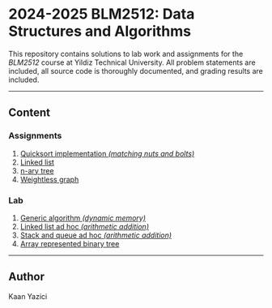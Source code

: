 # 2024-2025 BLM2512: Data Structures and Algorithms

This repository contains solutions to lab work and assignments for the *BLM2512* course at Yildiz Technical University. All problem statements are included, all source code is thoroughly documented, and grading results are included.

---

## Content

### Assignments
1) [Quicksort implementation *(matching nuts and bolts)*](Assignments/1)
2) [Linked list](Assignments/2)
3) [n-ary tree](Assignments/3)
4) [Weightless graph](Assignments/4)

### Lab
1) [Generic algorithm *(dynamic memory)*](Labs/Lab_1.c)
2) [Linked list ad hoc *(arithmetic addition)*](Labs/Lab_2.c)
3) [Stack and queue ad hoc *(arithmetic addition)*](Labs/Lab_3.c)
4) [Array represented binary tree](Labs/Lab_4.c)

---

## Author

Kaan Yazici